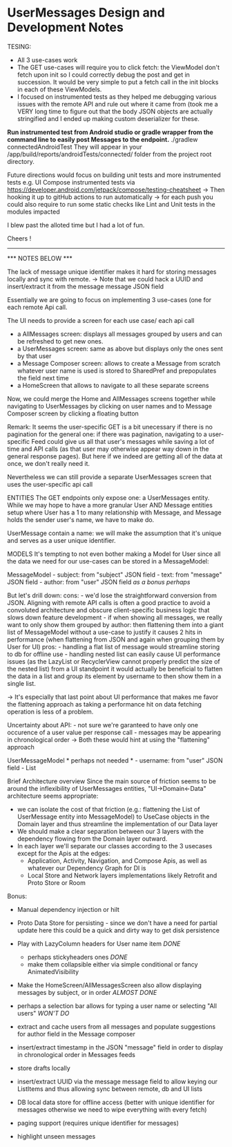 # UserMessages Design and Development Notes

TESING:
- All 3 use-cases work
- The GET use-cases will require you to click fetch: the ViewModel don't fetch upon init so I could correctly debug the post and get in succession. It would be very simple to put a fetch call in the init blocks in each of these ViewModels.
- I focused on instrumented tests as they helped me debugging various issues with the remote API and rule out where it came from (took me a VERY long time to figure out that the body JSON objects are actually stringified and I ended up making custom deserializer for these.

**Run instrumented test from Android studio or gradle wrapper from the command line to easily post Messages to the endpoint.**
./gradlew connectedAndroidTest
They will appear in your /app/build/reports/androidTests/connected/ folder from the project root directory.

Future directions would focus on building unit tests and more instrumented tests e.g. UI Compose instrumented tests via https://developer.android.com/jetpack/compose/testing-cheatsheet 
-> Then hooking it up to gitHub actions to run automatically
-> for each push you could also require to run some static checks like Lint and Unit tests in the modules impacted

I blew past the alloted time but I had a lot of fun.

Cheers !

-------------------
*** NOTES BELOW ***

The lack of message unique identifier makes it hard for storing messages locally and sync with remote.
-> Note that we could hack a UUID and insert/extract it from the message message JSON field

Essentially we are going to focus on implementing 3 use-cases (one for each remote Api call.

The UI needs to provide a screen for each use case/ each api call
- a AllMessages screen: displays all messages grouped by users and can be refreshed to get new ones.
- a UserMessages screen: same as above but displays only the ones sent by that user
- a Message Composer screen: allows to create a Message from scratch
	whatever user name is used is stored to SharedPref and prepopulates the field next time
- a HomeScreen that allows to navigate to all these separate screens

Now, we could merge the Home and AllMessages screens together while navigating to UserMessages by clicking on user names and to
Message Composer screen by clicking a floating button


Remark: It seems the user-specific GET is a bit unecessary if there is no pagination for the general one:
	if there was pagination, navigating to a user-specific Feed could give us all that user's messages
	while saving a lot of time and API calls (as that user may otherwise appear way down in the general response pages).
	But here if we indeed are getting all of the data at once, we don't really need it.

  Nevertheless we can still provide a separate UserMessages screen that uses the user-specific api call


ENTITIES
	The GET endpoints only expose one: a UserMessages entity.
	While we may hope to have a more granular User AND Message entities setup where User has a 1 to many relationship with Message,
	and Message holds the sender user's name, we have to make do.

  UserMessage contain a name: we will make the assumption that it's unique and serves as a user unique identifier.
	

MODELS
	It's tempting to not even bother making a Model for User since all the data we need for our use-cases can be stored in a MessageModel:

  MessageModel
		- subject: from "subject" JSON field
	 	- text: from "message" JSON field
	 	- author: from "user" JSON field *as a bonus perhaps*

  But let's drill down:
	cons:
		- we'd lose the straightforward conversion from JSON. Aligning with remote API calls is often a good practice to avoid a convoluted architecture and
		obscure client-specific business logic that slows down feature development
		- if when showing all messages, we really want to only show them grouped by author: then flattening them into a giant list of
		MessageModel without a use-case to justify it causes 2 hits in performance (when flattening from JSON and again when grouping them by User for UI) 
	pros:
		- handling a flat list of message would streamline storing to db for offline use
		- handling nested list can easily cause UI performance issues (as the LazyList or RecyclerView cannot properly predict the size of the nested list)
		from a UI standpoint it would actually be beneficial to flatten the data in a list and group its element by username to then show them in a single list.

->	It's especially that last point about UI performance that makes me favor the flattening approach as taking a performance hit on data fetching operation is less
	of a problem.

  Uncertainty about API:
		- not sure we're garanteed to have only one occurence of a user value per response call
		- messages may be appearing in chronological order
->	Both these would hint at using the "flattening" approach

  UserMessageModel * perhaps not needed *
		- username: from "user" JSON field
		- List<MessageModel>


Brief Architecture overview
Since the main source of friction seems to be around the inflexibility of UserMessages entities, "UI->Domain<-Data" architecture seems appropriate:
 - we can isolate the cost of that friction (e.g.: flattening the List of UserMessage entity into MessageModel) to UseCase objects in the Domain layer and thus streamline the implementation of our Data layer
 - We should make a clear separation between our 3 layers with the dependency flowing from the Domain layer outward.
 - In each layer we'll separate our classes according to the 3 usecases except for the Apis at the edges:
   - Application, Activity, Navigation, and Compose Apis, as well as whatever our Dependency Graph for DI is
   - Local Store and Network layers implementations likely Retrofit and Proto Store or Room


Bonus:
- Manual dependency injection or hilt 
- Proto Data Store for persisting - since we don't have a need for partial update here this could be a quick and dirty way to get disk persistence
- Play with LazyColumn headers for User name item *DONE*
	- perhaps stickyheaders ones *DONE*
	- make them collapsible either via simple conditional or fancy AnimatedVisibility

- Make the HomeScreen/AllMessagesScreen also allow displaying messages by subject, or in order *ALMOST DONE*
- perhaps a selection bar allows for typing a user name or selecting "All users" *WON'T DO*

- extract and cache users from all messages and populate suggestions for author field in the Message composer
- insert/extract timestamp in the JSON "message" field in order to display in chronological order in Messages feeds

- store drafts locally
- insert/extract UUID via the message message field to allow keying our ListItems and thus allowing sync between remote, db and UI lists
- DB local data store for offline access (better with unique identifier for messages otherwise we need to wipe everything with every fetch)
- paging support (requires unique identifier for messages)
- highlight unseen messages


